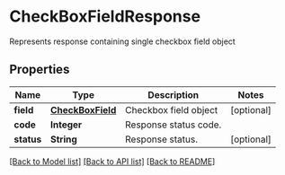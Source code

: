 ﻿
# CheckBoxFieldResponse
Represents response containing single checkbox field object

## Properties
Name | Type | Description | Notes
------------ | ------------- | ------------- | -------------
**field** | [**CheckBoxField**](CheckBoxField.md) | Checkbox field object | [optional]
**code** | **Integer** | Response status code. | 
**status** | **String** | Response status. | [optional]


[[Back to Model list]](../README.md#documentation-for-models) [[Back to API list]](../README.md#documentation-for-api-endpoints) [[Back to README]](../README.md)


